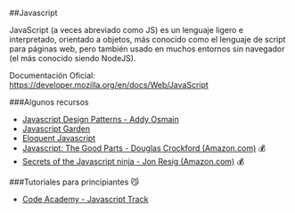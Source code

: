 ##Javascript

JavaScript (a veces abreviado como JS) es un lenguaje ligero e interpretado, orientado a objetos, más conocido como el lenguaje de script para páginas web, pero también usado en muchos entornos sin navegador (el más conocido siendo NodeJS). 

Documentación Oficial: https://developer.mozilla.org/en/docs/Web/JavaScript

###Algunos recursos

* [Javascript Design Patterns - Addy Osmain](http://addyosmani.com/res.../essentialjsdesignpatterns/book/)
* [Javascript Garden](http://bonsaiden.github.io/JavaScript-Garden)
* [Eloquent Javascript](http://eloquentjavascript.net/contents.html)
* [Javascript: The Good Parts - Douglas Crockford (Amazon.com)](http://amzn.com/0596517742) :moneybag: 
* [Secrets of the Javascript ninja - Jon Resig (Amazon.com)](http://amzn.com/193398869X) :moneybag: 

###Tutoriales para principiantes :smirk_cat:
* [Code Academy - Javascript Track](http://www.codecademy.com/tracks/javascript)
